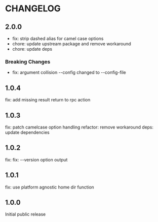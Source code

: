 # CHANGELOG

## 2.0.0

* fix: strip dashed alias for camel case options
* chore: update upstream package and remove workaround
* chore: update deps

### Breaking Changes

* fix: argument collision --config changed to --config-file

## 1.0.4

fix: add missing result return to rpc action

## 1.0.3

fix: patch camelcase option handling
refactor: remove workaround
deps: update dependencies

## 1.0.2

fix: fix: --version option output

## 1.0.1

fix: use platform agnostic home dir function

## 1.0.0

Initial public release
